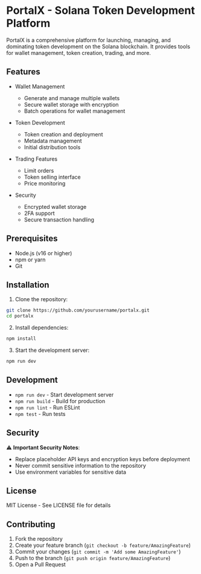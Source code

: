 # PortalX - Solana Token Development Platform

PortalX is a comprehensive platform for launching, managing, and dominating token development on the Solana blockchain. It provides tools for wallet management, token creation, trading, and more.

## Features

- Wallet Management
  - Generate and manage multiple wallets
  - Secure wallet storage with encryption
  - Batch operations for wallet management

- Token Development
  - Token creation and deployment
  - Metadata management
  - Initial distribution tools

- Trading Features
  - Limit orders
  - Token selling interface
  - Price monitoring

- Security
  - Encrypted wallet storage
  - 2FA support
  - Secure transaction handling

## Prerequisites

- Node.js (v16 or higher)
- npm or yarn
- Git

## Installation

1. Clone the repository:
```bash
git clone https://github.com/yourusername/portalx.git
cd portalx
```

2. Install dependencies:
```bash
npm install
```

3. Start the development server:
```bash
npm run dev
```

## Development

- `npm run dev` - Start development server
- `npm run build` - Build for production
- `npm run lint` - Run ESLint
- `npm test` - Run tests

## Security

⚠️ **Important Security Notes**:
- Replace placeholder API keys and encryption keys before deployment
- Never commit sensitive information to the repository
- Use environment variables for sensitive data

## License

MIT License - See LICENSE file for details

## Contributing

1. Fork the repository
2. Create your feature branch (`git checkout -b feature/AmazingFeature`)
3. Commit your changes (`git commit -m 'Add some AmazingFeature'`)
4. Push to the branch (`git push origin feature/AmazingFeature`)
5. Open a Pull Request 